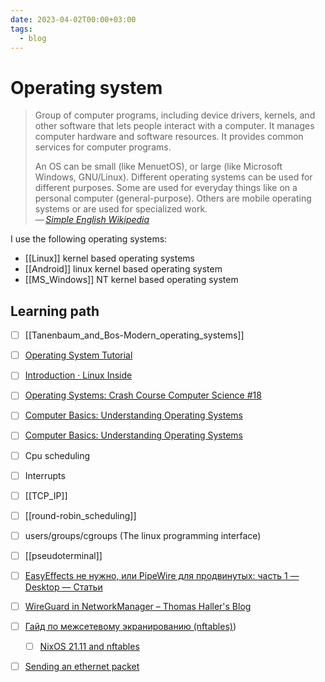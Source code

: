 ```yaml
---
date: 2023-04-02T00:00+03:00
tags:
  - blog
---
```


# Operating system

> Group of computer programs, including device drivers, kernels, and other
> software that lets people interact with a computer. It manages computer
> hardware and software resources. It provides common services for computer
> programs.
>
> An OS can be small (like MenuetOS), or large (like Microsoft Windows,
> GNU/Linux). Different operating systems can be used for different purposes.
> Some are used for everyday things like on a personal computer
> (general-purpose). Others are mobile operating systems or are used for
> specialized work.\
> — <cite>[Simple English Wikipedia](https://simple.wikipedia.org/wiki/Operating_system)</cite>

I use the following operating systems:

- [[Linux]] kernel based operating systems
- [[Android]] linux kernel based operating system
- [[MS_Windows]] NT kernel based operating system

## Learning path

- [ ] [[Tanenbaum_and_Bos-Modern_operating_systems]]
- [ ] [Operating System Tutorial](https://www.guru99.com/os-tutorial.html)
- [ ] [Introduction · Linux Inside](https://0xax.gitbooks.io/linux-insides/content/)

- [ ] [Operating Systems: Crash Course Computer Science #18](https://www.youtube.com/watch?v=26QPDBe-NB8)
- [ ] [Computer Basics: Understanding Operating Systems](https://edu.gcfglobal.org/en/computerbasics/understanding-operating-systems/1/)
- [ ] [Computer Basics: Understanding Operating Systems](https://www.youtube.com/watch?v=fkGCLIQx1MI)

- [ ] Cpu scheduling
- [ ] Interrupts
- [ ] [[TCP_IP]]
- [ ] [[round-robin_scheduling]]
- [ ] users/groups/cgroups (The linux programming interface)

- [ ] [[pseudoterminal]]
- [ ] [EasyEffects не нужно, или PipeWire для продвинутых: часть 1 — Desktop — Статьи](https://www.linux.org.ru/articles/desktop/17829071)
- [ ] [WireGuard in NetworkManager – Thomas Haller's Blog](https://blogs.gnome.org/thaller/2019/03/15/wireguard-in-networkmanager/)
- [ ] [Гайд по межсетевому экранированию (nftables)](https://habr.com/ru/articles/684524/))
  - [ ] [NixOS 21.11 and nftables](https://scvalex.net/posts/54/)
- [ ] [Sending an ethernet packet](https://github.com/francisrstokes/githublog/blob/main/2024%2F11%2F1%2Fsending-an-ethernet-packet.md)
